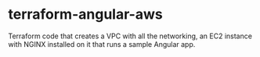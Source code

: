 # terraform-angular-aws
Terraform code that creates a VPC with all the networking, an EC2 instance with NGINX installed on it that runs a sample Angular app. 
